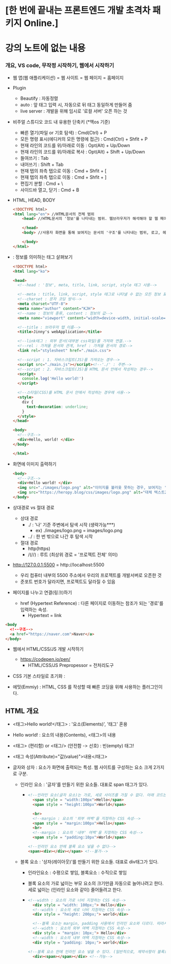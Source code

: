 # [한 번에 끝내는 프론트엔드 개발 초격차 패키지 Online.]

# 강의 노트에 없는 내용



### 개요, VS code, 무작정 시작하기, 웹에서 시작하기

- 웹 앱(웹 애플리케이션) = 웹 사이트 = 웹 페이지 = 홈페이지

- Plugin

  - Beautify : 자동정렬
  - auto : 앞 태그 입력 시, 자동으로 뒤 태그 동일하게 만들어 줌
  - live server : 개발을 위해 임시로 '로컬 서버' 오픈 하는 것

- 비주얼 스튜디오 코드 내 유용한 단축키 (*맥os 기준)

  - 빠른 열기(파일 or 기호 탐색) : Cmd(Ctrl) + P
  - 모든 명령 표시(에디커의 모든 명령에 접근) : Cmd(Ctrl) + Shfit + P
  - 현재 라인의 코드를 위/아래로 이동 : Opt(Alt) + Up/Down
  - 현재 라인의 코드를 위/아래로 복사 : Opt(Alt) + Shift + Up/Down
  - 들여쓰기 : Tab
  - 내어쓰기 : Shift + Tab
  - 현재 탭의 좌측 탭으로 이동 : Cmd + Shfit + [
  - 현재 탭의 좌측 탭으로 이동 : Cmd + Shfit + ]
  - 편집기 분할 : Cmd + \
  - 사이드바 열고, 닫기 : Cmd + B

- HTML, HEAD, BODY

  ```html
  <!DOCTYPE html>
  <html lang="en"> //HTML문서의 전체 범위
      <head> //HTML문서의 '정보'를 나타내는 범위. 웹브라우저가 해석해야 할 웹 페이지의 제목, 설명, 사용할 파일 위치, 스타일(CSS)같은 보이지 않는 정보를 작성하는 범위
  
      </head>
      <body> //사용자 화면을 통해 보여지는 문서의 '구조'를 나타내는 범위, 로고, 헤더, 푸터, 내비게이션, 메뉴, 버튼, 이미지 같은 웹 페이지의 보여지는 구조를 작성하는 범위.
  
      </body>
  </html>
  ```

- <head></head> : 정보를 의미하는 태그 살펴보기

  ```html
  <!DOCTYPE html>
  <html lang="ko">
  
  <head>
    <!--head : '정보', meta, title, link, script, style 태그 사용-->
  
    <!--meta : title, link, script, style 태그로 나타낼 수 없는 모든 정보 표현시-->
    <!--charset : 문자 코딩 방식-->
    <meta charset="UTF-8">
    <meta name="author" content="KJH">
    <!--name : 정보의 종류, content : 정보의 값-->
    <meta name="viewport" content="width=device-width, initial-scale=1.0">
  
    <!--title : 브라우저 탭 이름-->
    <title>Jinny's webApplication</title>
  
    <!--link태그 : 외부 문서(대부분 css파일)를 가져와 연결.-->
    <!--rel : 가져올 문서와 관계, href : 가져올 문서의 경로-->
    <link rel="stylesheet" href="./main.css">
  
    <!--script : 1. 자바스크립트(JS)를 가져오는 경우-->
    <script src="./main.js"></script><!--'./' : 주변-->
    <!--script : 2. 자바스크립트(JS)를 HTML 문서 안에서 작성하는 경우-->
    <script>
      console.log('Hello world!')
    </script>
  
    <!--스타일(CSS)를 HTML 문서 안에서 작성하는 경우에 사용-->
    <style>
      div {
        text-decoration: underline;
      }
    </style>
  </head>
  
  <body>
    <!--구조-->
    <div>Hello, world! </div>
  </body>
  
  </html>
  ```

- 화면에 이미지 출력하기

  ```html
  <body>
    <!--구조-->
    <div>Hello world! </div>
    <img src="./images/logo.png" alt="이미지를 불러옺 못하는 경우, 보여지는 '대체 텍스트'">
    <img src="https://heropy.blog/css/images/logo.png" alt="대체 텍스트2">
  </body>
  ```

  

- 상대경로 vs 절대 경로  

  - 상대 경로
    - ./ : '나' 기준 주변에서 탐색 시작 (생략가능***)
      - ex) ./images/logo.png = images/logo.png
    - ../ : 한 번 밖으로 나간 후 탐색 시작
  - 절대 경로
    - http(https)
    - /(//) : 루트 (최상위 경로 = '프로젝트 전체' 의미)

- http://127.0.0.1:5500 = http://localhost:5500

  - 우리 컴퓨터 내부의 5500 주소에서 우리의 프로젝트를 개발서버로 오픈한 것
  - 준포트 번호가 달라지면, 프로젝트도 달라질 수 있음

- 페이지를 나누고 연결(링크)하기

  - href (Hypertext Reference) : 다른 페이지로 이동하는 참조가 되는 '경로'를 입력하는 속성.
    - Hypertext = link

```html
<body
  <!--구조-->
  <a href="https://naver.com">Naver</a>
</body>
```

- 웹에서 HTML/CSS/JS 개발 시작하기

  - https://codepen.io/pen/
    - HTML/CSS/JS Prepropessor = 전처리도구

- CSS 기본 스타일로 초기화 : 
  <link rel="stylesheet" href="https://cdn.jsdelivr.net/npm/reset-css@5.0.1/reset.min.css">

- 에밋(Emmiy) : HTML, CSS 를 작성할 때 빠른 코딩을 위해 사용하는 플러그인이다.

  

## HTML 개요

- <태그>Hello world!</태그> : '요소(Elements)', '태그' 혼용

- Hello world! : 요소의 내용(Contents), <태그>의 내용

- <태그> (편리함) or <태그/> (안전함 -> 선호) : 빈(empty) 태그!

- <태그 속성(Attribute)="값(value)">내용</태그>  

- 글자와 상자 : 요소가 화면에 출력되는 특성. 웹 사이트를 구성하는 요소 크게 2가지로 구분.

  - 인라인 요소  : '글자'를 만들기 위한 요소들. 대표로 span 태그가 있다.

    - ```html
      <!--인라인 요소(글자 요소)는 가로, 세로 사이즈를 가질 수 없다. 아래 코드는 반응 없음-->
        <span style = "width:100px">Hello</span>
        <span style = "height:100px">World</span>
      
        <br>
        <!--margin : 요소의 '외부 여백'을 지정하는 CSS 속성-->
        <span style = "margin:100px">Hello</span>
        <br>
        <!--margin : 요소의 '내부' 여백'을 지정하는 CSS 속성-->
        <span style = "padding:10px">World</span>
      
      <!--인라인 요소 안에 블록 요소 넣을 수 없다-->
      <span><div></div></span> <!--불가-->
      ```

    

  - 블록 요소 : '상자(레이아웃)'를 만들기 위한 요소들. 대표로 div태그가 있다.

    - 인라인요소 : 수평으로 쌓임, 블록요소 : 수직으로 쌓임

    - 블록 요소의 가로 넓이는 부모 요소의 크기만큼 자동으로 늘어나려고 한다. 세로 넓이는 (인라인 요소와 같이) 줄어들려고 한다. 

    - ```html
      <!--width : 요소의 가로 너비 지정하는 CSS 속성-->
        <div style = "width: 100px;"> Hello</div>
        <!--width : 요소의 세로 너비 지정하는 CSS 속성-->
        <div style = "height: 200px;"> world</div>
      
        <!--블록 요소는 margin, padding 사용에서 인라인 요소와 다르다. 따라서, 시각적으로 제어를 하는 부분에 있어서 블록 요소가 유용하다-->
        <!--width : 요소의 외부 여백 지정하는 CSS 속성-->
        <div style = "margin: 10px;"> Hello</div>
        <!--width : 요소의 내부 여백 지정하는 CSS 속성-->
        <div style = "padding: 10px;"> world</div>
      
      <!--블록 요소 안에 인라인 요소 넣을 수 있다. (일반적으로, 제약사항이 블록요소는 없고 인라인 요소들은 있다.)-->
        <div><span></span></div> <!--가능-->
      ```

    

  
